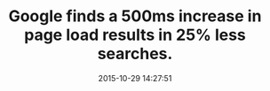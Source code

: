 ---
layout: post
title:  "Google finds a 500ms increase in page load results in 25% less searches."
img:
 image: "google-logo.png"
 alt: "Google Logo"
date:   2015-10-29 14:27:51
categories:
tags:
 - search
 - engagement
---